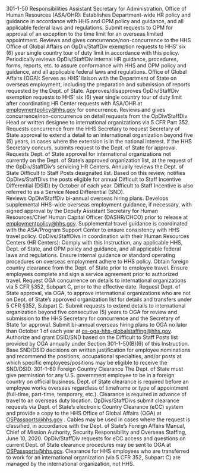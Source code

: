 
301-1-50 Responsibilities
Assistant Secretary for Administration, Office of Human Resources (ASA/OHR):
Establishes Department-wide HR policy and guidance in accordance with HHS and OPM policy and guidance, and all applicable federal laws and regulations.
Submit requests to OPM for approval of an exception to the time limit for an overseas limited appointment.
Reviews and gives concurrence/non-concurrence to the HHS Office of Global Affairs on OpDiv/StaffDiv exemption requests to HHS’ six (6) year single country tour of duty limit in accordance with this policy.
Periodically reviews OpDiv/StaffDiv internal HR guidance, procedures, forms, reports, etc. to assure conformance with HHS and OPM policy and guidance, and all applicable federal laws and regulations.
Office of Global Affairs (OGA):
Serves as HHS’ liaison with the Department of State on overseas employment, including the preparation and submission of reports requested by the Dept. of State.
Approves/disapproves OpDiv/StaffDiv exemption requests to HHS’ six (6) year single country tour of duty limit after coordinating HR Center requests with ASA/OHR at employmentpolicy@hhs.gov for concurrence.
Reviews and gives concurrence/non-concurrence on detail requests from the OpDiv/StaffDiv Head or written designee to international organizations via 5 CFR Part 352.
Requests concurrence from the HHS Secretary to request Secretary of State approval to extend a detail to an international organization beyond five (5) years, in cases where the extension is in the national interest.  If the HHS Secretary concurs, submits request to the Dept. of State for approval.
Requests Dept. of State approval for international organizations not currently on the Dept. of State’s approved organization list, at the request of the OpDiv/StaffDiv’s servicing HR Centers.
Annually reviews the Dept. of State Difficult to Staff Posts designated list.  Based on this review, notifies OpDivs/StaffDivs the posts eligible for annual Difficult to Staff Incentive Differential (DSID) by October of each year.  Difficult to Staff Incentive is also referred to as a Service Need Differential (SND).   
Reviews OpDiv/StaffDiv bi-annual overseas hiring plans.
Develops supplemental HHS-wide overseas employment guidance, if necessary, with signed approval by the Deputy Assistant Secretary for Human Resources/Chief Human Capital Officer (DASHR/CHCO) prior to release at employmentpolicy@hhs.gov.  Supplemental travel guidance is coordinated with the ASA/Program Support Center to ensure consistency with HHS travel policy.
OpDivs/StaffDivs in coordination with their Human Resources Centers (HR Centers):
Comply with this Instruction, any applicable HHS, Dept. of State, and OPM policy and guidance, and all applicable federal laws and regulations.
Ensure internal guidance or standard operating procedures on overseas employment adhere to HHS policy.
Obtain foreign country clearance from the Dept. of State prior to employee travel.
Ensure employees complete and sign a service agreement prior to authorized travel.
Request OGA concurrence on details to international organizations via 5 CFR §352, Subpart C, prior to the effective date.
Request Dept. of State approval, via OGA, to approve international organizations who are not on Dept. of State’s approved organization list for details and transfers under 5 CFR §352, Subpart C.
Submit requests to extend details to international organization beyond five consecutive (5) years to OGA for review and submission to the HHS Secretary for concurrence and the Secretary of State for approval.
Submit bi-annual overseas hiring plans to OGA no later than October 1 of each year at os-oga-hhs-globalstaffing@hhs.gov. 
Authorize and grant DSID/SND based on the Difficult to Staff Posts list provided by OGA annually under Section 301-1-50(B)(6) of this Instruction.  Base SND/DSID decisions on written justification for employee nominations and recommend the positions, occupational specialties, and/or posts at which specific employees/positions may be eligible to receive the SND/DSID.
301-1-60 Foreign Country Clearance
The Dept. of State must give permission for any U.S. government employee to be in a foreign country on official business.  Dept. of State clearance is required before an employee works overseas regardless of timeframe or type of appointment (full-time, part-time, temporary, etc.).  Clearance is required in advance of travel to an overseas duty location.
OpDivs/StaffDivs submit clearance requests via Dept. of State’s electronic Country Clearance (eCC) system and provide a copy to the HHS Office of Global Affairs (OGA) at OSPassports@hhs.gov .  Cables may be used in cases where the request is classified, in accordance with the Dept. of State’s Foreign Affairs Manual, Chief of Mission Authority, Security Responsibility and Overseas Staffing, June 10, 2020.
OpDiv/StaffDiv requests for eCC access and questions on current Dept. of State clearance procedures may be sent to OGA at OSPassports@hhs.gov. 
Clearance for HHS employees who are transferred to work for an international organization (via 5 CFR 352, Subpart C) are managed by the international organization, not HHS.